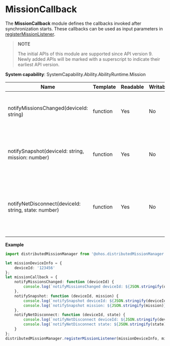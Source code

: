 # MissionCallback

The **MissionCallback** module defines the callbacks invoked after synchronization starts. These callbacks can be used as input parameters in [registerMissionListener](js-apis-distributedMissionManager.md#distributedmissionmanagerregistermissionlistener).

> **NOTE**
> 
> The initial APIs of this module are supported since API version 9. Newly added APIs will be marked with a superscript to indicate their earliest API version.

**System capability**: SystemCapability.Ability.AbilityRuntime.Mission

| Name                                                | Template    | Readable| Writable| Description                              |
| ---------------------------------------------------- | -------- | ---- | ---- | ---------------------------------- |
| notifyMissionsChanged(deviceId: string)              | function | Yes  | No  | Callback used to notify the mission change event and return the device ID.        |
| notifySnapshot(deviceId: string, mission: number)    | function | Yes  | No  | Callback used to notify the snapshot change event and return the device ID and mission ID.  |
| notifyNetDisconnect(deviceId: string, state: number) | function | Yes  | No  | Callback used to notify the disconnection event and return the device ID and network status.|

**Example**
```ts
import distributedMissionManager from '@ohos.distributedMissionManager';

let missionDeviceInfo = {
    deviceId: '123456'
};
let missionCallback = {
    notifyMissionsChanged: function (deviceId) {
        console.log(`notifyMissionsChanged deviceId: ${JSON.stringify(deviceId)}`);
    },
    notifySnapshot: function (deviceId, mission) {
        console.log(`notifySnapshot deviceId: ${JSON.stringify(deviceId)}`);
        console.log(`notifySnapshot mission: ${JSON.stringify(mission)}`);
    },
    notifyNetDisconnect: function (deviceId, state) {
        console.log(`notifyNetDisconnect deviceId: ${JSON.stringify(deviceId)}`);
        console.log(`notifyNetDisconnect state: ${JSON.stringify(state)}`);
    }
};
distributedMissionManager.registerMissionListener(missionDeviceInfo, missionCallback);
```
